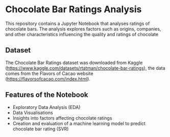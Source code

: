 # Chocolate Bar Ratings Analysis

This repository contains a Jupyter Notebook that analyses ratings of chocolate bars. The analysis explores factors such as origins, companies, and other characteristics influencing the quality and ratings of chocolate

## Dataset 

The Chocolate Bar Ratings dataset was downloaded from Kaggle (https://www.kaggle.com/datasets/rtatman/chocolate-bar-ratings), the data comes from the Flavors of Cacao website (https://flavorsofcacao.com/index.html). 

## Features of the Notebook
- Exploratory Data Analysis (EDA)
- Data Visualisations
- Insights into factors affecting chocolate ratings
- Creation and evaluation of a machine learning model to predict chocolate bar rating (SVR) 
